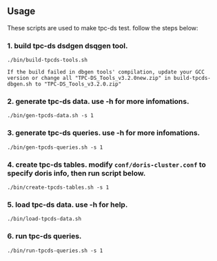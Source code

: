 <!--
Licensed to the Apache Software Foundation (ASF) under one
or more contributor license agreements.  See the NOTICE file
distributed with this work for additional information
regarding copyright ownership.  The ASF licenses this file
to you under the Apache License, Version 2.0 (the
"License"); you may not use this file except in compliance
with the License.  You may obtain a copy of the License at

  http://www.apache.org/licenses/LICENSE-2.0

Unless required by applicable law or agreed to in writing,
software distributed under the License is distributed on an
"AS IS" BASIS, WITHOUT WARRANTIES OR CONDITIONS OF ANY
KIND, either express or implied.  See the License for the
specific language governing permissions and limitations
under the License.
-->

## Usage

These scripts are used to make tpc-ds test.
follow the steps below:

### 1. build tpc-ds dsdgen dsqgen tool.

    ./bin/build-tpcds-tools.sh

    If the build failed in dbgen tools' compilation, update your GCC version or change all "TPC-DS_Tools_v3.2.0new.zip" in build-tpcds-dbgen.sh to "TPC-DS_Tools_v3.2.0.zip"

### 2. generate tpc-ds data. use -h for more infomations.

    ./bin/gen-tpcds-data.sh -s 1

### 3. generate tpc-ds queries. use -h for more infomations.

    ./bin/gen-tpcds-queries.sh -s 1

### 4. create tpc-ds tables. modify `conf/doris-cluster.conf` to specify doris info, then run script below.

    ./bin/create-tpcds-tables.sh -s 1

### 5. load tpc-ds data. use -h for help.

    ./bin/load-tpcds-data.sh

### 6. run tpc-ds queries.

    ./bin/run-tpcds-queries.sh -s 1
